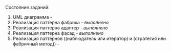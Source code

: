 Состояние заданий:

1. UML диаграмма - 
2. Реализация паттерна фабрика - *выполнено* 
3. Реализация паттерна адаптер - *выполнено* 
4. Реализация паттерна фасад - *выполнено* 
5. Реализация паттернов ((наблюдатель или итератор) и (стратегия или фабричный метод)) -

